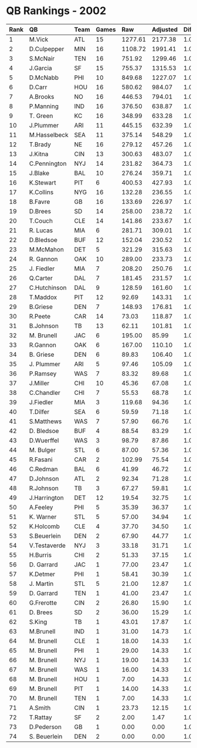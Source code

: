 # QB Rankings - 2002

| Rank | QB           | Team | Games | Raw     | Adjusted | Difficulty | Avg/Game | Normalized |
| :----| :------------| :----| :-----| :-------| :--------| :----------| :--------| :----------|
| 1    | M.Vick       | ATL  | 15    | 1277.61 | 2177.38  | 1.000      | 145.16   | 128.46     |
| 2    | D.Culpepper  | MIN  | 16    | 1108.72 | 1991.41  | 1.000      | 124.46   | 123.03     |
| 3    | S.McNair     | TEN  | 16    | 751.92  | 1299.46  | 1.000      | 81.22    | 94.27      |
| 4    | J.Garcia     | SF   | 15    | 755.37  | 1315.53  | 1.000      | 87.70    | 93.54      |
| 5    | D.McNabb     | PHI  | 10    | 849.68  | 1227.07  | 1.000      | 122.71   | 82.51      |
| 6    | D.Carr       | HOU  | 16    | 580.62  | 984.07   | 1.000      | 61.50    | 81.15      |
| 7    | A.Brooks     | NO   | 16    | 446.53  | 794.01   | 1.000      | 49.63    | 73.25      |
| 8    | P.Manning    | IND  | 16    | 376.50  | 638.87   | 1.000      | 39.93    | 66.80      |
| 9    | T. Green     | KC   | 16    | 348.99  | 633.28   | 1.000      | 39.58    | 66.57      |
| 10   | J.Plummer    | ARI  | 11    | 445.15  | 632.39   | 1.000      | 57.49    | 62.87      |
| 11   | M.Hasselbeck | SEA  | 11    | 375.14  | 548.29   | 1.000      | 49.84    | 59.86      |
| 12   | T.Brady      | NE   | 16    | 279.12  | 457.26   | 1.000      | 28.58    | 59.25      |
| 13   | J.Kitna      | CIN  | 13    | 300.63  | 483.07   | 1.000      | 37.16    | 58.72      |
| 14   | C.Pennington | NYJ  | 14    | 231.82  | 364.73   | 1.000      | 26.05    | 54.61      |
| 15   | J.Blake      | BAL  | 10    | 276.24  | 359.71   | 1.000      | 35.97    | 52.63      |
| 16   | K.Stewart    | PIT  | 6     | 400.53  | 427.93   | 1.000      | 71.32    | 52.26      |
| 17   | K.Collins    | NYG  | 16    | 132.28  | 236.55   | 1.000      | 14.78    | 50.07      |
| 18   | B.Favre      | GB   | 16    | 133.69  | 226.97   | 1.000      | 14.19    | 49.67      |
| 19   | D.Brees      | SD   | 14    | 258.00  | 238.72   | 1.000      | 17.05    | 49.65      |
| 20   | T.Couch      | CLE  | 14    | 141.86  | 233.67   | 1.000      | 16.69    | 49.45      |
| 21   | R. Lucas     | MIA  | 6     | 281.71  | 309.01   | 1.000      | 51.50    | 48.92      |
| 22   | D.Bledsoe    | BUF  | 12    | 152.04  | 230.52   | 1.000      | 19.21    | 48.78      |
| 23   | M.McMahon    | DET  | 5     | 321.29  | 315.63   | 1.000      | 63.13    | 48.48      |
| 24   | R. Gannon    | OAK  | 10    | 289.00  | 233.73   | 1.000      | 23.37    | 48.29      |
| 25   | J. Fiedler   | MIA  | 7     | 208.20  | 250.76   | 1.000      | 35.82    | 47.73      |
| 26   | Q.Carter     | DAL  | 7     | 181.45  | 231.57   | 1.000      | 33.08    | 47.16      |
| 27   | C.Hutchinson | DAL  | 9     | 128.59  | 161.60   | 1.000      | 17.96    | 45.58      |
| 28   | T.Maddox     | PIT  | 12    | 92.69   | 143.31   | 1.000      | 11.94    | 45.55      |
| 29   | B.Griese     | DEN  | 7     | 148.93  | 176.81   | 1.000      | 25.26    | 45.52      |
| 30   | R.Peete      | CAR  | 14    | 73.03   | 118.87   | 1.000      | 8.49     | 44.92      |
| 31   | B.Johnson    | TB   | 13    | 62.11   | 101.81   | 1.000      | 7.83     | 44.13      |
| 32   | M. Brunell   | JAC  | 6     | 195.00  | 85.99    | 1.000      | 14.33    | 43.60      |
| 33   | R.Gannon     | OAK  | 6     | 167.00  | 110.10   | 1.000      | 18.35    | 43.33      |
| 34   | B. Griese    | DEN  | 6     | 89.83   | 106.40   | 1.000      | 17.73    | 43.23      |
| 35   | J. Plummer   | ARI  | 5     | 97.46   | 105.09   | 1.000      | 21.02    | 42.98      |
| 36   | P.Ramsey     | WAS  | 7     | 83.32   | 89.68    | 1.000      | 12.81    | 42.92      |
| 37   | J.Miller     | CHI  | 10    | 45.36   | 67.08    | 1.000      | 6.71     | 42.55      |
| 38   | C.Chandler   | CHI  | 7     | 55.53   | 68.78    | 1.000      | 9.83     | 42.29      |
| 39   | J.Fiedler    | MIA  | 3     | 119.68  | 94.36    | 1.000      | 31.45    | 42.25      |
| 40   | T.Dilfer     | SEA  | 6     | 59.59   | 71.18    | 1.000      | 11.86    | 42.24      |
| 41   | S.Matthews   | WAS  | 7     | 57.90   | 66.76    | 1.000      | 9.54     | 42.23      |
| 42   | D. Bledsoe   | BUF  | 4     | 88.54   | 83.29    | 1.000      | 20.82    | 42.23      |
| 43   | D.Wuerffel   | WAS  | 3     | 98.79   | 87.86    | 1.000      | 29.29    | 42.11      |
| 44   | M. Bulger    | STL  | 6     | 87.00   | 57.36    | 1.000      | 9.56     | 41.85      |
| 45   | R.Fasani     | CAR  | 2     | 102.99  | 75.54    | 1.000      | 37.77    | 41.60      |
| 46   | C.Redman     | BAL  | 6     | 41.99   | 46.72    | 1.000      | 7.79     | 41.55      |
| 47   | D.Johnson    | ATL  | 2     | 92.34   | 71.28    | 1.000      | 35.64    | 41.53      |
| 48   | R.Johnson    | TB   | 3     | 67.27   | 59.81    | 1.000      | 19.94    | 41.51      |
| 49   | J.Harrington | DET  | 12    | 19.54   | 32.75    | 1.000      | 2.73     | 41.45      |
| 50   | A.Feeley     | PHI  | 5     | 35.39   | 36.37    | 1.000      | 7.27     | 41.19      |
| 51   | K. Warner    | STL  | 5     | 57.00   | 34.94    | 1.000      | 6.99     | 41.15      |
| 52   | K.Holcomb    | CLE  | 4     | 37.70   | 34.50    | 1.000      | 8.63     | 41.06      |
| 53   | S.Beuerlein  | DEN  | 2     | 67.90   | 44.77    | 1.000      | 22.38    | 41.05      |
| 54   | V.Testaverde | NYJ  | 3     | 33.18   | 31.71    | 1.000      | 10.57    | 40.91      |
| 55   | H.Burris     | CHI  | 2     | 51.33   | 37.15    | 1.000      | 18.57    | 40.91      |
| 56   | D. Garrard   | JAC  | 1     | 77.00   | 23.47    | 1.000      | 23.47    | 40.69      |
| 57   | K.Detmer     | PHI  | 1     | 58.41   | 30.39    | 1.000      | 30.39    | 40.65      |
| 58   | J. Martin    | STL  | 5     | 21.00   | 12.87    | 1.000      | 2.57     | 40.57      |
| 59   | D. Garrard   | TEN  | 1     | 41.00   | 23.47    | 1.000      | 23.47    | 40.56      |
| 60   | G.Frerotte   | CIN  | 2     | 26.80   | 15.90    | 1.000      | 7.95     | 40.53      |
| 61   | D. Brees     | SD   | 2     | 36.00   | 15.29    | 1.000      | 7.65     | 40.51      |
| 62   | S.King       | TB   | 1     | 43.01   | 17.87    | 1.000      | 17.87    | 40.48      |
| 63   | M.Brunell    | IND  | 1     | 31.00   | 14.73    | 1.000      | 14.73    | 40.44      |
| 64   | M. Brunell   | CLE  | 1     | 18.00   | 14.33    | 1.000      | 14.33    | 40.43      |
| 65   | M. Brunell   | PHI  | 1     | 29.00   | 14.33    | 1.000      | 14.33    | 40.43      |
| 66   | M. Brunell   | NYJ  | 1     | 19.00   | 14.33    | 1.000      | 14.33    | 40.43      |
| 67   | M. Brunell   | WAS  | 1     | 16.00   | 14.33    | 1.000      | 14.33    | 40.43      |
| 68   | M. Brunell   | HOU  | 1     | 7.00    | 14.33    | 1.000      | 14.33    | 40.43      |
| 69   | M. Brunell   | PIT  | 1     | 14.00   | 14.33    | 1.000      | 14.33    | 40.43      |
| 70   | M. Brunell   | TEN  | 1     | 7.00    | 14.33    | 1.000      | 14.33    | 40.43      |
| 71   | A.Smith      | CIN  | 1     | 23.73   | 12.15    | 1.000      | 12.15    | 40.40      |
| 72   | T.Rattay     | SF   | 2     | 2.00    | 1.47     | 1.000      | 0.74     | 40.26      |
| 73   | D.Pederson   | GB   | 1     | 0.00    | 0.00     | 1.000      | 0.00     | 40.24      |
| 74   | S. Beuerlein | DEN  | 2     | 0.00    | 0.00     | 1.000      | 0.00     | 40.24      |

